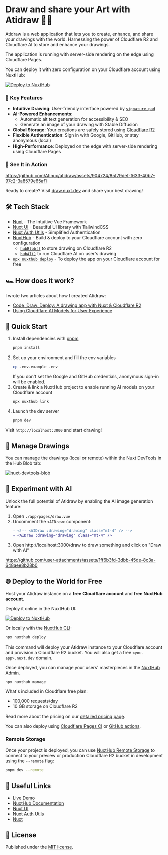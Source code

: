 # Draw and share your Art with Atidraw 🎨✨

Atidraw is a web application that lets you to create, enhance, and share your drawings with the world. Harnessing the power of Cloudflare R2 and Cloudflare AI to store and enhance your drawings. 

The application is running with server-side rendering on the edge using Cloudflare Pages.

You can deploy it with zero configuration on your Cloudflare account using NuxtHub:

[![Deploy to NuxtHub](https://hub.nuxt.com/button.svg)](https://hub.nuxt.com/new?template=atidraw)

### 🚀 Key Features

- **Intuitive Drawing**: User-friendly interface powered by [`signature_pad`](https://github.com/szimek/signature_pad)
- **AI-Powered Enhancements**: 
  - Automatic alt text generation for accessibility & SEO
  - Generate an image of your drawing with Stable Diffusion
- **Global Storage**: Your creations are safely stored using [Cloudflare R2](https://www.cloudflare.com/developer-platform/r2/)
- **Flexible Authentication**: Sign in with Google, GitHub, or stay anonymous (local)
- **High-Performance**: Deployed on the edge with server-side rendering using Cloudflare Pages

### 🎥 See It in Action

https://github.com/Atinux/atidraw/assets/904724/85f79def-f633-40b7-97c2-3a8579e65af1

Ready to create? Visit [draw.nuxt.dev](https://draw.nuxt.dev) and share your best drawing!

## 🛠 Tech Stack

- [Nuxt](https://nuxt.com) - The Intuitive Vue Framework
- [Nuxt UI](https://github.com/nuxt/ui) - Beautiful UI library with TailwindCSS
- [Nuxt Auth Utils](https://github.com/Atinux/nuxt-auth-utils) - Simplified Authentication
- [NuxtHub](https://hub.nuxt.com) - Build & deploy to your Cloudflare account with zero configuration
  - [`hubBlob()`](https://hub.nuxt.com/docs/features/blob) to store drawing on Cloudflare R2
  - [`hubAI()`](https://hub.nuxt.com/docs/features/ai) to run Cloudflare AI on user's drawing
- [`npx nuxthub deploy`](https://github.com/nuxt-hub/cli) - To deploy the app on your Cloudflare account for free

## 🏎️ How does it work?

I wrote two articles about how I created Atidraw:
- [Code, Draw, Deploy: A drawing app with Nuxt & Cloudflare R2](https://hub.nuxt.com/blog/drawing-app-with-nuxt-and-cloudflare-r2)
- [Using Cloudflare AI Models for User Experience](https://hub.nuxt.com/blog/cloudflare-ai-for-user-experience)

## 🚀 Quick Start

1. Install dependencies with [pnpm](https://pnpm.io)
    ```bash
    pnpm install
    ```
2. Set up your environment and fill the env variables
    ```bash
    cp .env.example .env
    ```
    If you don't set the Google and GitHub credentials, anonymous sign-in will be enabled.
3. Create & link a NuxtHub project to enable running AI models on your Cloudflare account
    ```bash
    npx nuxthub link
    ```
4. Launch the dev server
    ```bash
    pnpm dev
    ```

Visit `http://localhost:3000` and start drawing!

## 📁 Manage Drawings

You can manage the drawings (local or remote) within the Nuxt DevTools in the Hub Blob tab:

![nuxt-devtools-blob](https://github.com/user-attachments/assets/152b0283-637b-41b3-990e-f25a73183c93)

## 🤖 Experiment with AI

Unlock the full potential of Atidraw by enabling the AI image generation feature:

1. Open `./app/pages/draw.vue`
2. Uncomment the `<AIDraw>` component:
   ```diff
   - <!-- <AIDraw :drawing="drawing" class="mt-4" /> -->
   + <AIDraw :drawing="drawing" class="mt-4" />
   ```
3. Open http://localhost:3000/draw to draw something and click on "Draw with AI"

https://github.com/user-attachments/assets/1ff6b3fd-3dbb-45de-8c3a-648aee8b28b0

## 🌐 Deploy to the World for Free

Host your Atidraw instance on a **free Cloudflare account** and **free NuxtHub account**.

Deploy it online in the NuxtHub UI:

[![Deploy to NuxtHub](https://hub.nuxt.com/button.svg)](https://hub.nuxt.com/new?repo=atinux/atidraw)

Or locally with the [NuxtHub CLI](https://github.com/nuxt-hub/cli):

```bash
npx nuxthub deploy
```

This command will deploy your Atidraw instance to your Cloudflare account and provision a Cloudflare R2 bucket. You will also get a free `<you-app>.nuxt.dev` domain.

Once deployed, you can manage your users' masterpieces in the [NuxtHub Admin](https://admin.hub.nuxt.com).

```bash
npx nuxthub manage
```

What's included in Cloudflare free plan:
- 100,000 requests/day
- 10 GB storage on Cloudflare R2

Read more about the pricing on our [detailed pricing page](https://hub.nuxt.com/pricing).

You can also deploy using [Cloudflare Pages CI](https://hub.nuxt.com/docs/getting-started/deploy#cloudflare-pages-ci) or [GitHub actions](https://hub.nuxt.com/docs/getting-started/deploy#github-action).

### Remote Storage

Once your project is deployed, you can use [NuxtHub Remote Storage](https://hub.nuxt.com/docs/getting-started/remote-storage) to connect to your preview or production Cloudflare R2 bucket in development using the `--remote` flag:

```bash
pnpm dev --remote
```

## 🔗 Useful Links

- [Live Demo](https://draw.nuxt.dev)
- [NuxtHub Documentation](https://hub.nuxt.com)
- [Nuxt UI](https://ui.nuxt.com)
- [Nuxt Auth Utils](https://github.com/atinux/nuxt-auth-utils)
- [Nuxt](https://nuxt.com)

## 📝 License

Published under the [MIT license](./LICENSE).
